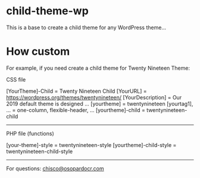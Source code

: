 # child-theme-wp
This is a base to create a child theme for any WordPress theme...

# How custom
For example, if you need create a child theme for Twenty Nineteen Theme:

CSS file

[YourTheme]-Child   = Twenty Nineteen Child
[YourURL]           = https://wordpress.org/themes/twentynineteen/
[YourDescription]   = Our 2019 default theme is designed ...
[yourtheme]         = twentynineteen
[yourtag1], ...     = one-column, flexible-header, ...
[yourtheme]-child   = twentynineteen-child

***

PHP file (functions)

[your-theme]-style       = twentynineteen-style
[yourtheme]-child-style  = twentynineteen-child-style

***


For questions: chisco@osopardocr.com
